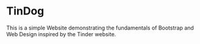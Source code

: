 # TinDog

This is a simple Website demonstrating the fundamentals of Bootstrap and Web Design inspired by the Tinder website.
